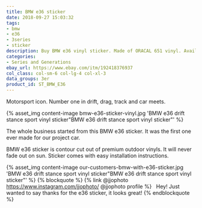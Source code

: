 ```yaml
---
title: BMW e36 sticker
date: 2018-09-27 15:03:32
tags:
- bmw
- e36
- 3series
- sticker
description: Buy BMW e36 vinyl sticker. Made of ORACAL 651 vinyl. Available in different colors.
categories:
- Series and Generations
ebay_url: https://www.ebay.com/itm/192418376937
col_class: col-sm-6 col-lg-4 col-xl-3
data_groups: 3er
product_id: ST_BMW_E36
---
```


Motorsport icon. Number one in drift, drag, track and car meets.

<!-- more -->
{% asset_img content-image bmw-e36-sticker-vinyl.jpg 'BMW e36 drift stance sport vinyl sticker"BMW e36 drift stance sport vinyl sticker"' %}

The whole business started from this BMW e36 sticker. It was the first one ever made for our project car.

BMW e36 sticker is contour cut out of premium outdoor vinyls. It will never fade out on sun. Sticker comes with easy installation instructions. 

{% asset_img content-image our-customers-bmw-with-e36-sticker.jpg 'BMW e36 drift stance sport vinyl sticker"BMW e36 drift stance sport vinyl sticker"' %}
{% blockquote %}
{% link @jjophoto https://www.instagram.com/jjophoto/ @jjophoto profile %} &nbsp;
Hey! Just wanted to say thanks for the e36 sticker, it looks great!
{% endblockquote %}


